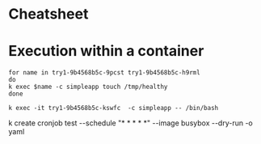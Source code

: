 # Cheatsheet

# Execution within a container

```
for name in try1-9b4568b5c-9pcst try1-9b4568b5c-h9rml
do 
k exec $name -c simpleapp touch /tmp/healthy
done
```
```
k exec -it try1-9b4568b5c-kswfc  -c simpleapp -- /bin/bash
```

 k create cronjob test --schedule "* * * * *" --image busybox --dry-run -o yaml